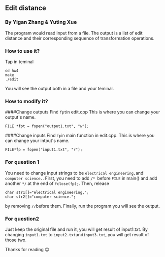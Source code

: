 ## Edit distance
### By Yigan Zhang & Yuting Xue
  The program would read input from a file. The output is a list of edit distance and their corresponding sequence of transformation
operations.
### How to use it?
  Tap in teminal
```
cd hw4
make
./edit
```
  You will see the output both in a file and your teminal. 
### How to modify it?
####Change outputs
  Find `fpt`in edit.cpp
  This is where you can change your output's name.
  ```
  FILE *fpt = fopen("output1.txt", "w");
  ```
####Change inputs
Find `fp`in main function in edit.cpp.
  This is where you can change your intput's name.
  ```
  FILE*fp = fopen("input1.txt", "r");
  ```
### For question 1
  You need to change input strings to be `electrical engineering,`and `computer science.`. 
  First, you need to add `/* `before `FILE` in main() and add another `*/` at the end of `fclose(fp);`.
  Then, release 
  ```
  char str1[]="electrical engineering,";
  char str2[]="computer science.";
  ```
  by removing `//`before them.
  Finally, run the program you will see the output.
### For question2
  Just keep the original file and run it, you will get result of input1.txt.
  By changing `input1.txt` to `input2.txt`and`input3.txt`, you will get result of those two.

  
  Thanks for reading :blush:
  
    
